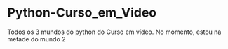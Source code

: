 # Python-Curso_em_Video
Todos os 3 mundos do python do Curso em vídeo.
No momento, estou na metade do mundo 2
